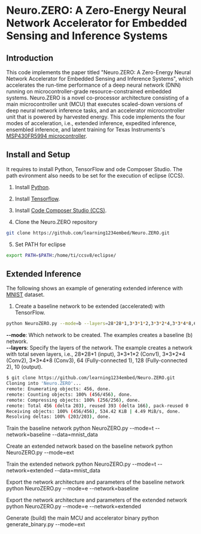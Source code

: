 # Neuro.ZERO: A Zero-Energy Neural Network Accelerator for Embedded Sensing and Inference Systems

## Introduction
This code implements the paper titled "Neuro.ZERO: A Zero-Energy Neural Network Accelerator for Embedded Sensing and Inference Systems", which accelerates the run-time performance of a deep neural network (DNN) running on microcontroller-grade resource-constrained embedded systems. Neuro.ZERO is a novel co-processor architecture consisting of a main microcontroller unit (MCU) that executes scaled-down versions of deep neural network inference tasks, and an accelerator microcontroller unit that is powered by harvested energy. This code implements the four modes of acceleration, i.e., extended inference, expedited inference, ensembled inference, and latent training for Texas Instruments's [MSP430FR5994 microcontroller](http://www.ti.com/product/MSP430FR5994).

## Install and Setup 
It requires to install Python, TensorFlow and ode Composer Studio. The path evironment also needs to be set for the execution of eclipse (CCS).

1. Install [Python](https://www.python.org/downloads/).

2. Install [Tensorflow](https://www.tensorflow.org/).

3. Install [Code Composer Studio (CCS)](http://www.ti.com/tool/CCSTUDIO).

4. Clone the Neuro.ZERO repository
```sh
git clone https://github.com/learning1234embed/Neuro.ZERO.git
```

5. Set PATH for eclipse
```sh
export PATH=$PATH:/home/ti/ccsv8/eclipse/
```

## Extended Inference
The following shows an example of generating extended inference with [MNIST](http://yann.lecun.com/exdb/mnist/) dataset.

1. Create a baseline network to be extended (accelerated) with TensorFlow.
```sh
python NeuroZERO.py --mode=b --layers=28*28*1,3*3*1*2,3*3*2*4,3*3*4*8,64,128,10
```
**--mode**: Which network to be created. The examples creates a baseline (b) network.   
**--layers**: Specify the layers of the network. The example creates a network with total seven layers, i.e., 28\*28\*1 (input), 3\*3\*1\*2 (Conv1), 3\*3\*2\*4 (Conv2), 3\*3\*4\*8 (Conv3), 64 (Fully-connected 1), 128 (Fully-connected 2), 10 (output).
```sh
$ git clone https://github.com/learning1234embed/Neuro.ZERO.git
Cloning into 'Neuro.ZERO'...
remote: Enumerating objects: 456, done.
remote: Counting objects: 100% (456/456), done.
remote: Compressing objects: 100% (256/256), done.
remote: Total 456 (delta 203), reused 393 (delta 166), pack-reused 0
Receiving objects: 100% (456/456), 534.42 KiB | 4.49 MiB/s, done.
Resolving deltas: 100% (203/203), done.
```

Train the baseline network
python NeuroZERO.py --mode=t --network=baseline --data=mnist_data

Create an extended network based on the baseline network
python NeuroZERO.py --mode=ext

Train the extended network
python NeuroZERO.py --mode=t --network=extended --data=mnist_data

Export the network architecture and parameters of the baseline network
python NeuroZERO.py --mode=e --network=baseline

Export the network architecture and parameters of the extended network
python NeuroZERO.py --mode=e --network=extended

Generate (build) the main MCU and accelerator binary
python generate_binary.py --mode=ext
